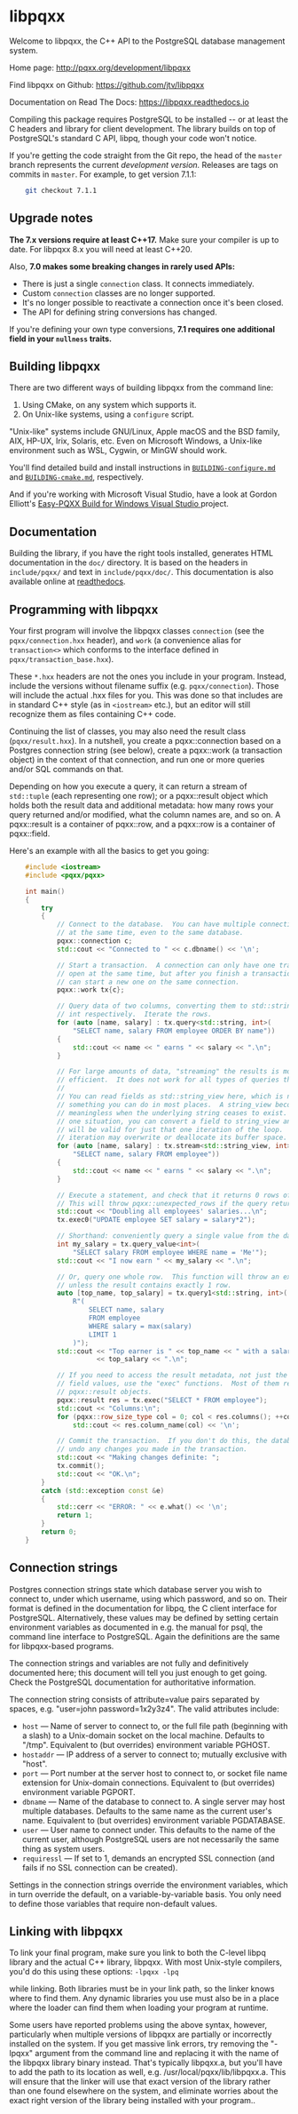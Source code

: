 libpqxx
=======

Welcome to libpqxx, the C++ API to the PostgreSQL database management system.

Home page: [
    http://pqxx.org/development/libpqxx
](http://pqxx.org/development/libpqxx/)

Find libpqxx on Github: [
    https://github.com/jtv/libpqxx
](https://github.com/jtv/libpqxx)

Documentation on Read The Docs: [
    https://libpqxx.readthedocs.io
](https://libpqxx.readthedocs.io)

Compiling this package requires PostgreSQL to be installed -- or at least the C
headers and library for client development.  The library builds on top of
PostgreSQL's standard C API, libpq, though your code won't notice.

If you're getting the code straight from the Git repo, the head of the `master`
branch represents the current _development version._  Releases are tags on
commits in `master`.  For example, to get version 7.1.1:

```sh
    git checkout 7.1.1
```


Upgrade notes
-------------

**The 7.x versions require at least C++17.**  Make sure your compiler is up to
date.  For libpqxx 8.x you will need at least C++20.

Also, **7.0 makes some breaking changes in rarely used APIs:**

* There is just a single `connection` class.  It connects immediately.
* Custom `connection` classes are no longer supported.
* It's no longer possible to reactivate a connection once it's been closed.
* The API for defining string conversions has changed.

If you're defining your own type conversions, **7.1 requires one additional
field in your `nullness` traits.**


Building libpqxx
----------------

There are two different ways of building libpqxx from the command line:

1. Using CMake, on any system which supports it.
2. On Unix-like systems, using a `configure` script.

"Unix-like" systems include GNU/Linux, Apple macOS and the BSD family, AIX,
HP-UX, Irix, Solaris, etc.  Even on Microsoft Windows, a Unix-like environment
such as WSL, Cygwin, or MinGW should work.

You'll find detailed build and install instructions in [`BUILDING-configure.md`](/BUILDING-configure.md)
and [`BUILDING-cmake.md`](BUILDING-cmake.md), respectively.

And if you're working with Microsoft Visual Studio, have a look at Gordon
Elliott's
[
  Easy-PQXX Build for Windows Visual Studio
](https://github.com/GordonLElliott/Easy-PQXX-Build-for-Windows-Visual-Studio)
project.


Documentation
-------------

Building the library, if you have the right tools installed, generates HTML
documentation in the `doc/` directory.  It is based on the headers in
`include/pqxx/` and text in `include/pqxx/doc/`.  This documentation is also
available online at [readthedocs](https://libpqxx.readthedocs.io).


Programming with libpqxx
------------------------

Your first program will involve the libpqxx classes `connection` (see the
`pqxx/connection.hxx` header), and `work` (a convenience alias for
`transaction<>` which conforms to the interface defined in
`pqxx/transaction_base.hxx`).

These `*.hxx` headers are not the ones you include in your program.  Instead,
include the versions without filename suffix (e.g. `pqxx/connection`).  Those
will include the actual .hxx files for you.  This was done so that includes are
in standard C++ style (as in `<iostream>` etc.), but an editor will still
recognize them as files containing C++ code.

Continuing the list of classes, you may also need the result class
(`pqxx/result.hxx`).  In a nutshell, you create a pqxx::connection based on a
Postgres connection string (see below), create a pqxx::work (a transaction
object) in the context of that connection, and run one or more queries and/or
SQL commands on that.

Depending on how you execute a query, it can return a stream of `std::tuple`
(each representing one row); or a pqxx::result object which holds both the
result data and additional metadata: how many rows your query returned and/or
modified, what the column names are, and so on.  A pqxx::result is a container
of pqxx::row, and a pqxx::row is a container of pqxx::field.

Here's an example with all the basics to get you going:

```c++
    #include <iostream>
    #include <pqxx/pqxx>

    int main()
    {
        try
        {
            // Connect to the database.  You can have multiple connections open
            // at the same time, even to the same database.
            pqxx::connection c;
            std::cout << "Connected to " << c.dbname() << '\n';

            // Start a transaction.  A connection can only have one transaction
            // open at the same time, but after you finish a transaction, you
            // can start a new one on the same connection.
            pqxx::work tx{c};

            // Query data of two columns, converting them to std::string and
            // int respectively.  Iterate the rows.
            for (auto [name, salary] : tx.query<std::string, int>(
                "SELECT name, salary FROM employee ORDER BY name"))
            {
                std::cout << name << " earns " << salary << ".\n";
            }

            // For large amounts of data, "streaming" the results is more
            // efficient.  It does not work for all types of queries though.
            //
            // You can read fields as std::string_view here, which is not
            // something you can do in most places.  A string_view becomes
            // meaningless when the underlying string ceases to exist.  In this
            // one situation, you can convert a field to string_view and it
            // will be valid for just that one iteration of the loop.  The next
            // iteration may overwrite or deallocate its buffer space.
            for (auto [name, salary] : tx.stream<std::string_view, int>(
                "SELECT name, salary FROM employee"))
            {
                std::cout << name << " earns " << salary << ".\n";
            }

            // Execute a statement, and check that it returns 0 rows of data.
            // This will throw pqxx::unexpected_rows if the query returns rows.
            std::cout << "Doubling all employees' salaries...\n";
            tx.exec0("UPDATE employee SET salary = salary*2");

            // Shorthand: conveniently query a single value from the database.
            int my_salary = tx.query_value<int>(
                "SELECT salary FROM employee WHERE name = 'Me'");
            std::cout << "I now earn " << my_salary << ".\n";

            // Or, query one whole row.  This function will throw an exception
            // unless the result contains exactly 1 row.
            auto [top_name, top_salary] = tx.query1<std::string, int>(
                R"(
                    SELECT name, salary
                    FROM employee
                    WHERE salary = max(salary)
                    LIMIT 1
                )");
            std::cout << "Top earner is " << top_name << " with a salary of "
                      << top_salary << ".\n";

            // If you need to access the result metadata, not just the actual
            // field values, use the "exec" functions.  Most of them return
            // pqxx::result objects.
            pqxx::result res = tx.exec("SELECT * FROM employee");
            std::cout << "Columns:\n";
            for (pqxx::row_size_type col = 0; col < res.columns(); ++col)
                std::cout << res.column_name(col) << '\n';

            // Commit the transaction.  If you don't do this, the database will
            // undo any changes you made in the transaction.
            std::cout << "Making changes definite: ";
            tx.commit();
            std::cout << "OK.\n";
        }
        catch (std::exception const &e)
        {
            std::cerr << "ERROR: " << e.what() << '\n';
            return 1;
        }
        return 0;
    }
```


Connection strings
------------------

Postgres connection strings state which database server you wish to connect to,
under which username, using which password, and so on.  Their format is defined
in the documentation for libpq, the C client interface for PostgreSQL.
Alternatively, these values may be defined by setting certain environment
variables as documented in e.g. the manual for psql, the command line interface
to PostgreSQL.  Again the definitions are the same for libpqxx-based programs.

The connection strings and variables are not fully and definitively documented
here; this document will tell you just enough to get going.  Check the
PostgreSQL documentation for authoritative information.

The connection string consists of attribute=value pairs separated by spaces,
e.g. "user=john password=1x2y3z4".  The valid attributes include:

* `host` —
  Name of server to connect to, or the full file path (beginning with a
  slash) to a Unix-domain socket on the local machine.  Defaults to
  "/tmp".  Equivalent to (but overrides) environment variable PGHOST.
* `hostaddr` —
  IP address of a server to connect to; mutually exclusive with "host".
* `port` —
  Port number at the server host to connect to, or socket file name
  extension for Unix-domain connections.  Equivalent to (but overrides)
  environment variable PGPORT.
* `dbname` —
  Name of the database to connect to.  A single server may host multiple
  databases.  Defaults to the same name as the current user's name.
  Equivalent to (but overrides) environment variable PGDATABASE.
* `user` —
  User name to connect under.  This defaults to the name of the current
  user, although PostgreSQL users are not necessarily the same thing as
  system users.
* `requiressl` —
  If set to 1, demands an encrypted SSL connection (and fails if no SSL
  connection can be created).

Settings in the connection strings override the environment variables, which in
turn override the default, on a variable-by-variable basis.  You only need to
define those variables that require non-default values.


Linking with libpqxx
--------------------

To link your final program, make sure you link to both the C-level libpq library
and the actual C++ library, libpqxx.  With most Unix-style compilers, you'd do
this using these options: `-lpqxx -lpq`

while linking.  Both libraries must be in your link path, so the linker knows
where to find them.  Any dynamic libraries you use must also be in a place
where the loader can find them when loading your program at runtime.

Some users have reported problems using the above syntax, however, particularly
when multiple versions of libpqxx are partially or incorrectly installed on the
system.  If you get massive link errors, try removing the "-lpqxx" argument from
the command line and replacing it with the name of the libpqxx library binary
instead.  That's typically libpqxx.a, but you'll have to add the path to its
location as well, e.g. /usr/local/pqxx/lib/libpqxx.a.  This will ensure that the
linker will use that exact version of the library rather than one found
elsewhere on the system, and eliminate worries about the exact right version of
the library being installed with your program..
